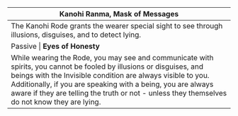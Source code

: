 | Kanohi Ranma, Mask of Messages                                                                                                                                                                                                                                                                                                                      |
| --------------------------------------------------------------------------------------------------------------------------------------------------------------------------------------------------------------------------------------------------------------------------------------------------------------------------------------------------- |
| The Kanohi Rode grants the wearer special sight to see through illusions, disguises, and to detect lying.                                                                                                                                                                                                                                           |
| Passive \| **Eyes of Honesty**                                                                                                                                                                                                                                                                                                                      |
| While wearing the Rode, you may see and communicate with spirits, you cannot be fooled by illusions or disguises, and beings with the Invisible condition are always visible to you. Additionally, if you are speaking with a being, you are always aware if they are telling the truth or not - unless they themselves do not know they are lying. |
